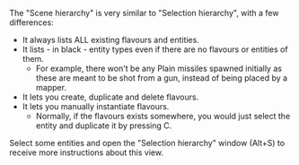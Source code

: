 The "Scene hierarchy" is very similar to "Selection hierarchy",
with a few differences:

- It always lists ALL existing flavours and entities.
- It lists - in black - entity types even if there are no flavours or entities of them.
	- For example, there won't be any Plain missiles spawned initially
	  as these are meant to be shot from a gun, instead of being placed by a mapper.
- It lets you create, duplicate and delete flavours.
- It lets you manually instantiate flavours.
	- Normally, if the flavours exists somewhere, you would just select the entity 
	  and duplicate it by pressing C.

Select some entities and open the "Selection hierarchy" window (Alt+S)
to receive more instructions about this view.
